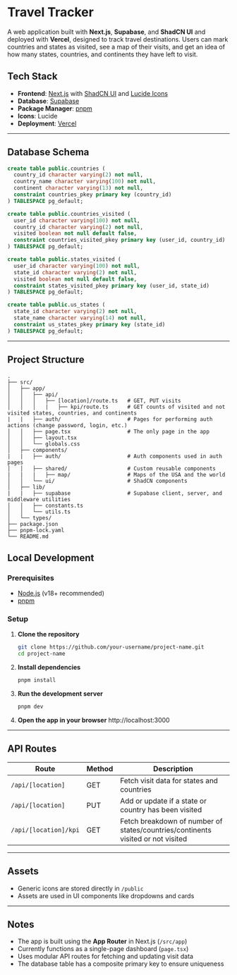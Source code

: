 # Travel Tracker

A web application built with **Next.js**, **Supabase**, and **ShadCN UI** and deployed with **Vercel**, designed to track travel destinations. Users can mark countries and states as visited, see a map of their visits, and get an idea of how many states, countries, and continents they have left to visit.

## Tech Stack

- **Frontend**: [Next.js](https://nextjs.org/) with [ShadCN UI](https://ui.shadcn.com/) and [Lucide Icons](https://lucide.dev/)
- **Database**: [Supabase](https://supabase.com/)
- **Package Manager**: [pnpm](https://pnpm.io/)
- **Icons**: Lucide
- **Deployment**: [Vercel](https://vercel.com/)

---

## Database Schema

```sql
create table public.countries (
  country_id character varying(2) not null,
  country_name character varying(100) not null,
  continent character varying(13) not null,
  constraint countries_pkey primary key (country_id)
) TABLESPACE pg_default;

create table public.countries_visited (
  user_id character varying(100) not null,
  country_id character varying(2) not null,
  visited boolean not null default false,
  constraint countries_visited_pkey primary key (user_id, country_id)
) TABLESPACE pg_default;

create table public.states_visited (
  user_id character varying(100) not null,
  state_id character varying(2) not null,
  visited boolean not null default false,
  constraint states_visited_pkey primary key (user_id, state_id)
) TABLESPACE pg_default;

create table public.us_states (
  state_id character varying(2) not null,
  state_name character varying(14) not null,
  constraint us_states_pkey primary key (state_id)
) TABLESPACE pg_default;
```

---

## Project Structure

```
.
├── src/
│   ├── app/
│   │   ├── api/
│   │   │   ├── [location]/route.ts   # GET, PUT visits
│   │   │   |   ├── kpi/route.ts      # GET counts of visited and not visited states, countries, and continents
|   |   ├── auth/                     # Pages for performing auth actions (change password, login, etc.)
│   │   ├── page.tsx                  # The only page in the app
│   │   ├── layout.tsx
│   │   └── globals.css
│   ├── components/
|   |   ├── auth/                     # Auth components used in auth pages
│   │   ├── shared/                   # Custom reusable components
|   |   |   ├── map/                  # Maps of the USA and the world
│   │   └── ui/                       # ShadCN components
│   ├── lib/
|   |   ├── supabase                  # Supabase client, server, and middleware utilities
│   │   ├── constants.ts
│   │   └── utils.ts
│   └── types/   
├── package.json
├── pnpm-lock.yaml
└── README.md                    
```

## Local Development

### Prerequisites

- [Node.js](https://nodejs.org/) (v18+ recommended)
- [pnpm](https://pnpm.io/)

### Setup

1. **Clone the repository**
   ```bash
   git clone https://github.com/your-username/project-name.git
   cd project-name
   ```

2. **Install dependencies**
   ```bash
   pnpm install
   ```

3. **Run the development server**
   ```bash
   pnpm dev
   ```

4. **Open the app in your browser**
   http://localhost:3000

---

## API Routes

| Route                       | Method | Description                                                                      |
|-----------------------------|--------|----------------------------------------------------------------------------------|                        
| `/api/[location]`           | GET    | Fetch visit data for states and countries                                        |
| `/api/[location]`           | PUT    | Add or update if a state or country has been visited                             |
| `/api/[location]/kpi`       | GET    | Fetch breakdown of number of states/countries/continents visited or not visited  |

---

## Assets

- Generic icons are stored directly in `/public`
- Assets are used in UI components like dropdowns and cards

---

## Notes

- The app is built using the **App Router** in Next.js (`/src/app`)
- Currently functions as a single-page dashboard (`page.tsx`)
- Uses modular API routes for fetching and updating visit data
- The database table has a composite primary key to ensure uniqueness